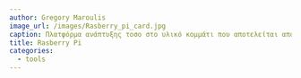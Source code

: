 ```yaml
---
author: Gregory Maroulis
image_url: /images/Rasberry_pi_card.jpg
caption: Πλατφόρμα ανάπτυξης τοσο στο υλικό κομμάτι που αποτελείται από έναν βασικό controler με πολλές δυνατότητες διασύνδεσης components.  
title: Rasberry Pi
categories:
  - tools
---
```

